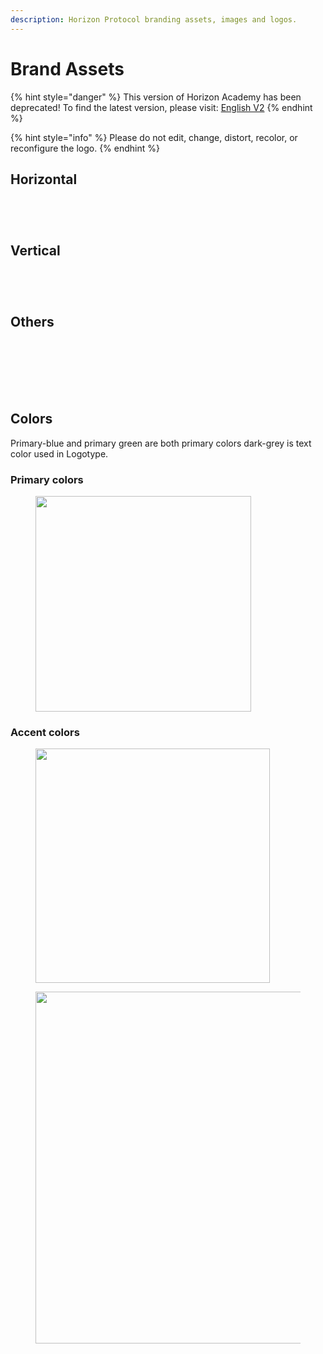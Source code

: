 ```yaml
---
description: Horizon Protocol branding assets, images and logos.
---
```


# Brand Assets

{% hint style="danger" %}
This version of Horizon Academy has been deprecated! To find the latest version, please visit: [English V2](https://academy.horizonprotocol.com/)
{% endhint %}

{% hint style="info" %}
Please do not edit, change, distort, recolor, or reconfigure the logo.
{% endhint %}



## Horizontal

<div>

<figure><img src="../.gitbook/assets/horizon_logo-full-colored-dark-horizontal@4x.png" alt=""><figcaption></figcaption></figure>

 

<figure><img src="../.gitbook/assets/horizon_logo-full-colored-light-horizontal@4x.png" alt=""><figcaption></figcaption></figure>

 

<figure><img src="../.gitbook/assets/horizon_logo-full-mono-dark-horizontal@4x.png" alt=""><figcaption></figcaption></figure>

 

<figure><img src="../.gitbook/assets/horizon_logo-full-mono-light-horizontal@4x.png" alt=""><figcaption></figcaption></figure>

</div>

## Vertical

<div>

<figure><img src="../.gitbook/assets/horizon_logo-full-colored-dark-vertical-margin@4x.png" alt=""><figcaption></figcaption></figure>

 

<figure><img src="../.gitbook/assets/horizon_logo-full-colored-light-vertical-margin@4x.png" alt=""><figcaption></figcaption></figure>

 

<figure><img src="../.gitbook/assets/horizon_logo-full-mono-dark-vertical-margin@4x.png" alt=""><figcaption></figcaption></figure>

 

<figure><img src="../.gitbook/assets/horizon_logo-full-mono-light-vertical-margin@4x.png" alt=""><figcaption></figcaption></figure>

</div>

## Others

<div>

<figure><img src="../.gitbook/assets/640-white.png" alt=""><figcaption></figcaption></figure>

 

<figure><img src="../.gitbook/assets/horizon_square_25@4x.png" alt=""><figcaption></figcaption></figure>

 

<figure><img src="../.gitbook/assets/horizon_square_26@4x.png" alt=""><figcaption></figcaption></figure>

 

<figure><img src="../.gitbook/assets/horizon_square_29@4x.png" alt=""><figcaption></figcaption></figure>

 

<figure><img src="../.gitbook/assets/horizon_square_30@4x.png" alt=""><figcaption></figcaption></figure>

 

<figure><img src="../.gitbook/assets/horizon_square_31@4x.png" alt=""><figcaption></figcaption></figure>

 

<figure><img src="../.gitbook/assets/horizon_square_32@4x.png" alt=""><figcaption></figcaption></figure>

</div>

## Colors

Primary-blue and primary green are both primary colors dark-grey is text color used in Logotype.

### Primary colors

<figure><img src="../.gitbook/assets/Screenshot 2023-08-03 at 3.38.35 PM.png" alt="" width="345"><figcaption></figcaption></figure>

### Accent colors

<figure><img src="../.gitbook/assets/Screenshot 2023-08-03 at 3.39.24 PM.png" alt="" width="375"><figcaption></figcaption></figure>

<figure><img src="../.gitbook/assets/Screenshot 2023-08-03 at 3.40.04 PM.png" alt="" width="563"><figcaption></figcaption></figure>


